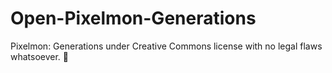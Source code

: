 # Open-Pixelmon-Generations
Pixelmon: Generations under Creative Commons license with no legal flaws whatsoever. 🖕

